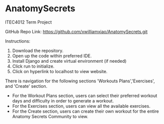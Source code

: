 # AnatomySecrets

ITEC4012 Term Project

GitHub Repo Link: https://github.com/xwilliamxiao/AnatomySecrets.git

Instructions:

1. Download the repository.
2. Open up the code within preferred IDE.
3. Install Django and create virtual environment (if needed)
3. Click run to initialize.
4. Click on hyperlink to localhost to view website.

There is navigation for the following sections 'Workouts Plans','Exercises', and 'Create' section.

- For the Workout Plans section, users can select their preferred workout days and difficulty in order to generate a workout.
- For the Exercises section, users can view all the available exercises.
- For the Create section, users can create their own workout for the entire Anatomy Secrets Community to view.
